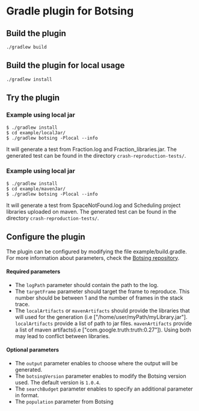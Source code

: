 # Gradle plugin for Botsing

## Build the plugin

```./gradlew build```

## Build the plugin for local usage

```./gradlew install```

## Try the plugin

### Example using local jar

```
$ ./gradlew install
$ cd example/localJar/
$ ./gradlew botsing -Plocal --info
```

It will generate a test from Fraction.log and Fraction_libraries.jar. The generated test can be found in the directory `crash-reproduction-tests/`.

### Example using local jar

```
$ ./gradlew install
$ cd example/mavenJar/
$ ./gradlew botsing -Plocal --info
```

It will generate a test from SpaceNotFound.log and Scheduling project libraries uploaded on maven. The generated test can be found in the directory `crash-reproduction-tests/`.

## Configure the plugin

The plugin can be configured by modifying the file example/build.gradle. For more information about parameters, check the [Botsing repository](https://github.com/stamp-project/botsing).

#### Required parameters

 - The `logPath` parameter should contain the path to the log.
 - The `targetFrame` parameter should target the frame to reproduce. This number should be between 1 and the number of frames in the stack trace.
 - The `localArtifacts` or `mavenArtifacts` should provide the libraries that will used for the generation (i.e ["/home/user/myPath/myLibrary.jar"]. `localArtifacts` provide a list of path to jar files. `mavenArtifacts` provide a list of maven artifacts(i.e ["com.google.truth:truth:0.27"]). Using both may lead to conflict between libraries. 

#### Optional parameters

 - The `output` parameter enables to choose where the output will be generated.
 - The `botsingVersion` parameter enables to modify the Botsing version used. The default version is `1.0.4`.
 - The `searchBudget` parameter enables to specify an additional parameter in format.
 - The `population` parameter from Botsing


